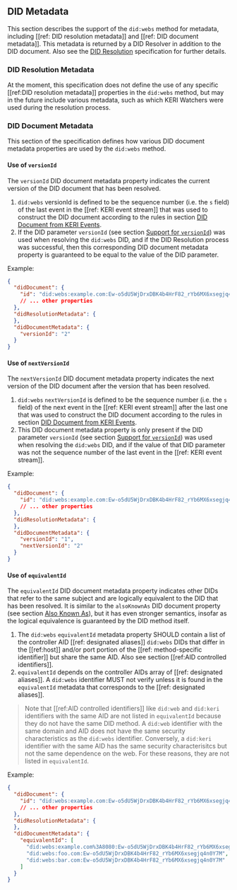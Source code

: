 ## DID Metadata

This section describes the support of the `did:webs` method for metadata, including [[ref: DID resolution metadata]] and [[ref: DID document metadata]]. This metadata is returned by a DID Resolver in addition to the DID document. Also see the [DID Resolution](https://w3c-ccg.github.io/did-resolution/) specification for further details.

### DID Resolution Metadata

At the moment, this specification does not define the use of any specific [[ref:DID resolution metadata]] properties in the `did:webs` method, but may in the future include various metadata, such as which KERI Watchers were used during the resolution process.

### DID Document Metadata

This section of the specification defines how various DID document metadata properties are used by the `did:webs` method.

#### Use of `versionId`

The `versionId` DID document metadata property indicates the current version of the DID document that has been resolved.

1. `did:webs` versionId is defined to be the sequence number (i.e. the `s` field) of the last event in the [[ref: KERI event stream]] that was used to construct the DID document according to the rules in section [DID Document from KERI Events](#did-document-from-keri-events).
1. If the DID parameter `versionId` (see section [Support for `versionId`](#support-for-versionid)) was used when resolving the `did:webs` DID, and if the DID Resolution process was successful, then this corresponding DID document metadata property is guaranteed to be equal to the value of the DID parameter.

Example:

```json
{
  "didDocument": {
    "id": "did:webs:example.com:Ew-o5dU5WjDrxDBK4b4HrF82_rYb6MX6xsegjq4n0Y7M"
    // ... other properties
  },
  "didResolutionMetadata": {
  },
  "didDocumentMetadata": {
    "versionId": "2"
  }
}
```

#### Use of `nextVersionId`

The `nextVersionId` DID document metadata property indicates the next version of the DID document after the version that has been resolved.

1. `did:webs` `nextVersionId` is defined to be the sequence number (i.e. the `s` field) of the next event in the [[ref: KERI event stream]] after the last one that was used to construct the DID document according to the rules in section [DID Document from KERI Events](#did-document-from-keri-events).
1. This DID document metadata property is only present if the DID parameter `versionId`
(see section [Support for `versionId`](#support-for-versionid)) was used when resolving the `did:webs` DID, and if the value of that DID parameter was not the sequence number of the last event in the [[ref: KERI event stream]].

Example:

```json
{
  "didDocument": {
    "id": "did:webs:example.com:Ew-o5dU5WjDrxDBK4b4HrF82_rYb6MX6xsegjq4n0Y7M"
    // ... other properties
  },
  "didResolutionMetadata": {
  },
  "didDocumentMetadata": {
    "versionId": "1",
    "nextVersionId": "2"
  }
}
```

#### Use of `equivalentId`

The `equivalentId` DID document metadata property indicates other DIDs that refer to the same subject and are logically equivalent to the DID that has been resolved. It is similar to the `alsoKnownAs` DID document property (see section [Also Known As](#also-known-as)), but it has even stronger semantics, insofar as the logical equivalence is guaranteed by the DID method itself.

1. The `did:webs` `equivalentId` metadata property SHOULD contain a list of the controller AID [[ref: designated aliases]] `did:webs` DIDs that differ
in the [[ref:host]] and/or port portion of the [[ref: method-specific identifier]]
but share the same AID. Also see section [[ref:AID controlled identifiers]].
1. `equivalentId` depends on the controller AIDs array of [[ref: designated aliases]]. A `did:webs` identifier MUST not verify unless it is found in the `equivalentId` metadata that corresponds to the [[ref: designated aliases]].

> Note that [[ref:AID controlled identifiers]] like `did:web` and `did:keri` identifiers with the same AID are not listed in `equivalentId` because they do not have the same DID method. A `did:web` identifier with the same domain and AID does not have the same security characteristics as the `did:webs` identifier. Conversely, a `did:keri` identifier with the same AID has the same security characterisitcs but not the same dependence on the web. For these reasons, they are not listed in `equivalentId`. 

Example:

```json
{
  "didDocument": {
    "id": "did:webs:example.com:Ew-o5dU5WjDrxDBK4b4HrF82_rYb6MX6xsegjq4n0Y7M"
    // ... other properties
  },
  "didResolutionMetadata": {
  },
  "didDocumentMetadata": {
    "equivalentId": [
      "did:webs:example.com%3A8080:Ew-o5dU5WjDrxDBK4b4HrF82_rYb6MX6xsegjq4n0Y7M",
      "did:webs:foo.com:Ew-o5dU5WjDrxDBK4b4HrF82_rYb6MX6xsegjq4n0Y7M",
      "did:webs:bar.com:Ew-o5dU5WjDrxDBK4b4HrF82_rYb6MX6xsegjq4n0Y7M"
    ]    
  }
}
```
